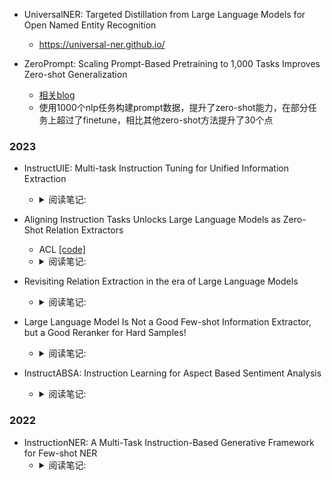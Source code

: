 

- UniversalNER: Targeted Distillation from Large Language Models for Open Named Entity Recognition
  - https://universal-ner.github.io/

- ZeroPrompt: Scaling Prompt-Based Pretraining to 1,000 Tasks Improves
Zero-shot Generalization
  - [相关blog](https://zhuanlan.zhihu.com/p/461075783)
  - 使用1000个nlp任务构建prompt数据，提升了zero-shot能力，在部分任务上超过了finetune，相比其他zero-shot方法提升了30个点


### 2023

- InstructUIE: Multi-task Instruction Tuning for Unified Information Extraction
  - <details>
    <summary>阅读笔记: </summary>
    1. 将NER，RE，EE等数据集转化为instruction格式，基于FlanT5-10B模型训练  <br>
    2. 针对NER，RE，EE等任务都加入辅助任务使得模型更好的学习  <br>
    3. 相对于Bert-finetune，InstructUIE去的更好的效果；在少样本数据集上，超过了chatgpt3.5模型  <br>
    </details>

- Aligning Instruction Tasks Unlocks Large Language Models as Zero-Shot Relation Extractors
  - ACL  [[code]](https://github.com/OSU-NLP-Group/QA4RE)
  - <details>
    <summary>阅读笔记: </summary>
    1. 认为指令微调并不能提高大模型在RE任务上的效果，原因是因为RE数据的占比很小  <br>
    2. 为了解决上诉问题，将RE任务和数据占比非常多的QA任务对齐起来，从而提高RE的任务效果   <br>
    3. QA任务:提供候选答案的选项，直接让模型输出选项号  <br>
    </details>

- Revisiting Relation Extraction in the era of Large Language Models
  - <details>
    <summary>阅读笔记: </summary>
    1. 基于大模型的关系抽取，使用GPT-3在few-shot的prompt下取得了解决sota的效果；在此基础上使用CoT，能够进一步提升效果  <br>
    2. 基于flan-T5在few-shot prompt情况下并未取得sota效果，但是在基于GPT-3生成的CoT数据微调，能够取得sota的效果  <br>
    </details>

- Large Language Model Is Not a Good Few-shot Information Extractor, but a Good Reranker for Hard Samples!
  - <details>
    <summary>阅读笔记: </summary>
    1. 将大模型和小模型结合起来做关系抽取任务  <br>
    2. 使用小模型过滤出困难样本（根据关系的置信度），然后转化成多项选择问题，输出使用了analysis（CoT）  <br>
    </details>

- InstructABSA: Instruction Learning for Aspect Based Sentiment Analysis
  - <details>
    <summary>阅读笔记: </summary>
    1. 基于GPT2模型微调，将多方面情感分析人物转化为instruction方式  <br>
    </details>

### 2022

- InstructionNER: A Multi-Task Instruction-Based Generative Framework for Few-shot NER
  - <details>
    <summary>阅读笔记: </summary>
    1.  基于T5模型的指令ner信息抽取  <br>
    </details>



